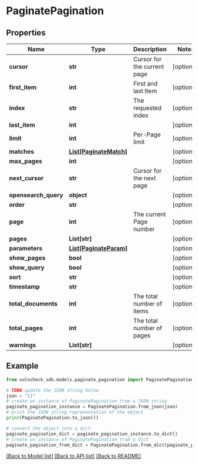 # PaginatePagination


## Properties

Name | Type | Description | Notes
------------ | ------------- | ------------- | -------------
**cursor** | **str** | Cursor for the current page | [optional] 
**first_item** | **int** | First and last Item | [optional] 
**index** | **str** | The requested index | [optional] 
**last_item** | **int** |  | [optional] 
**limit** | **int** | Per-Page limit | [optional] 
**matches** | [**List[PaginateMatch]**](PaginateMatch.md) |  | [optional] 
**max_pages** | **int** |  | [optional] 
**next_cursor** | **str** | Cursor for the next page | [optional] 
**opensearch_query** | **object** |  | [optional] 
**order** | **str** |  | [optional] 
**page** | **int** | The current Page number | [optional] 
**pages** | **List[str]** |  | [optional] 
**parameters** | [**List[PaginateParam]**](PaginateParam.md) |  | [optional] 
**show_pages** | **bool** |  | [optional] 
**show_query** | **bool** |  | [optional] 
**sort** | **str** |  | [optional] 
**timestamp** | **str** |  | [optional] 
**total_documents** | **int** | The total number of items | [optional] 
**total_pages** | **int** | The total number of pages | [optional] 
**warnings** | **List[str]** |  | [optional] 

## Example

```python
from vulncheck_sdk.models.paginate_pagination import PaginatePagination

# TODO update the JSON string below
json = "{}"
# create an instance of PaginatePagination from a JSON string
paginate_pagination_instance = PaginatePagination.from_json(json)
# print the JSON string representation of the object
print(PaginatePagination.to_json())

# convert the object into a dict
paginate_pagination_dict = paginate_pagination_instance.to_dict()
# create an instance of PaginatePagination from a dict
paginate_pagination_from_dict = PaginatePagination.from_dict(paginate_pagination_dict)
```
[[Back to Model list]](../README.md#documentation-for-models) [[Back to API list]](../README.md#documentation-for-api-endpoints) [[Back to README]](../README.md)


